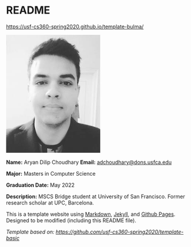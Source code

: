 # README

<https://usf-cs360-spring2020.github.io/template-bulma/>

![Profile Image](profile.png)

**Name:** Aryan Dilip Choudhary 
**Email:** <adchoudhary@dons.usfca.edu>

**Major:** Masters in Computer Science

**Graduation Date:** May 2022

**Description:** MSCS Bridge student at University of San Francisco. Former research scholar at UPC, Barcelona.

This is a template website using [Markdown](https://guides.github.com/features/mastering-markdown/), [Jekyll](https://jekyllrb.com/), and [Github Pages](https://pages.github.com/). Designed to be modified (including this README file).

*Template based on: <https://github.com/usf-cs360-spring2020/template-basic>*
